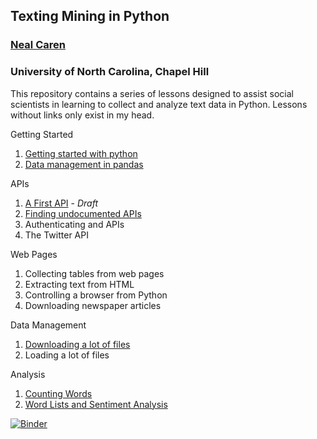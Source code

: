 ## Texting Mining in Python  
### [Neal Caren](mailto:neal.caren@unc.edu)
### University of North Carolina, Chapel Hill

This repository contains a series of lessons designed to assist social scientists in learning to collect and analyze text data in Python. Lessons without links only exist in my head.

Getting Started
1. [Getting started with python](https://github.com/nealcaren/Lessons/blob/master/Notebooks/Getting%20Starting%20with%20Python.ipynb)
2. [Data management in pandas](https://github.com/nealcaren/Lessons/blob/master/Notebooks/Data%20management%20in%20pandas.ipynb)

APIs
1. [A First API](https://github.com/nealcaren/Lessons/blob/master/Notebooks/A%20First%20API.ipynb) - *Draft*
3. [Finding undocumented APIs](https://github.com/nealcaren/Lessons/blob/master/Notebooks/Undocument%20APIs.ipynb)
4. Authenticating and APIs
5. The Twitter API

Web Pages
1. Collecting tables from web pages
7. Extracting text from HTML
8. Controlling a browser from Python
7. Downloading newspaper articles

Data Management
1. [Downloading a lot of files](https://github.com/nealcaren/Lessons/blob/master/Notebooks/Downloading.ipynb)
2. Loading a lot of files

Analysis   
1. [Counting Words](https://github.com/nealcaren/Lessons/blob/master/Notebooks/Counting%20Words.ipynb)
2. [Word Lists and Sentiment Analysis](https://github.com/nealcaren/Lessons/blob/master/Notebooks/Word%20Lists.ipynb)


[![Binder](https://mybinder.org/badge_logo.svg)](https://mybinder.org/v2/gh/nealcaren/Lessons/master)
